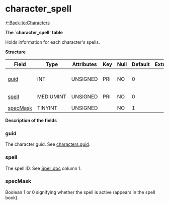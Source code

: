 # character\_spell

[<-Back-to:Characters](database-characters.md)

**The \`character\_spell\` table**

Holds information for each character's spells.

**Structure**

| Field         | Type      | Attributes | Key | Null | Default | Extra | Comment                  |
| ------------- | --------- | ---------- | --- | ---- | ------- | ----- | ------------------------ |
| [guid][1]     | INT       | UNSIGNED   | PRI | NO   | 0       |       | Global Unique Identifier |
| [spell][2]    | MEDIUMINT | UNSIGNED   | PRI | NO   | 0       |       | Spell Identifier         |
| [specMask][3] | TINYINT   | UNSIGNED   |     | NO   | 1       |       |                          |

[1]: #guid
[2]: #spell
[3]: #specmask

**Description of the fields**

### guid

The character guid. See [characters.guid](characters#guid).

### spell

The spell ID. See [Spell.dbc](spell) column 1.

### specMask

Boolean 1 or 0 signifying whether the spell is active (appears in the spell book).